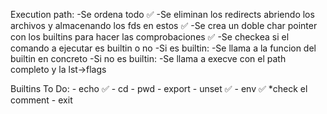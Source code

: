 Execution path:
				-Se ordena todo ✅
				-Se eliminan los redirects abriendo los archivos y almacenando los fds en estos ✅
				-Se crea un doble char pointer con los builtins para hacer las comprobaciones ✅
				-Se checkea si el comando a ejecutar es builtin o no
					-Si es builtin:
									-Se llama a la funcion del builtin en concreto
					-Si no es builtin:
									-Se llama a execve con el path completo y la lst->flags

Builtins To Do:
				- echo ✅
				- cd
				- pwd
				- export
				- unset ✅
				- env ✅ *check el comment
				- exit
